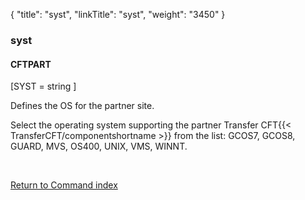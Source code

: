 {
    "title": "syst",
    "linkTitle": "syst",
    "weight": "3450"
}<span id="syst"></span>

### syst

#### CFTPART

\[SYST = string \]

Defines the OS for the partner site.

Select the operating system supporting the partner Transfer CFT{{< TransferCFT/componentshortname  >}}
from the list: GCOS7, GCOS8, GUARD, MVS, OS400, UNIX,
VMS, WINNT.

 

[Return to Command index](../../)
